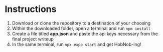 # Instructions
1. Download or clone the repository to a destination of your choosing
2. Within the downloaded folder, open a terminal and run `npm install`
3. Create a file titled **app.json** and paste the api keys necessary from the final project writeup
4. In the same terminal, run `npx expo start` and get HobNob-ing!